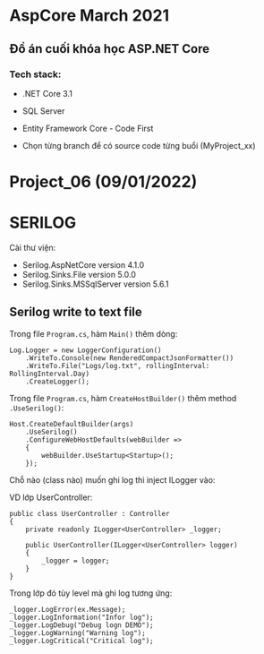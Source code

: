 ﻿# AspCore March 2021
## Đồ án cuối khóa học ASP.NET Core

### Tech stack:
* .NET Core 3.1
* SQL Server
* Entity Framework Core - Code First

* Chọn từng branch để có source code từng buổi (MyProject_xx)

# Project_06 (09/01/2022)

# SERILOG

Cài thư viện:

- Serilog.AspNetCore version 4.1.0
- Serilog.Sinks.File version 5.0.0
- Serilog.Sinks.MSSqlServer version 5.6.1


## Serilog write to text file

Trong file ```Program.cs```, hàm ```Main()``` thêm dòng:

```
Log.Logger = new LoggerConfiguration()
    .WriteTo.Console(new RenderedCompactJsonFormatter())
    .WriteTo.File("Logs/log.txt", rollingInterval: RollingInterval.Day)
    .CreateLogger();
```


Trong file ```Program.cs```, hàm ```CreateHostBuilder()``` thêm method ```.UseSerilog()```:

```
Host.CreateDefaultBuilder(args)
    .UseSerilog()
    .ConfigureWebHostDefaults(webBuilder =>
    {
        webBuilder.UseStartup<Startup>();
    });
```

Chỗ nào (class nào) muốn ghi log thì inject ILogger vào:

VD lớp UserController:

```
public class UserController : Controller
{
    private readonly ILogger<UserController> _logger;

    public UserController(ILogger<UserController> logger)
    {
        _logger = logger;
    }
}
```

Trong lớp đó tùy level mà ghi log tương ứng:

```
_logger.LogError(ex.Message);
_logger.LogInformation("Infor log");
_logger.LogDebug("Debug logn DEMO");
_logger.LogWarning("Warning log");
_logger.LogCritical("Critical log");
```